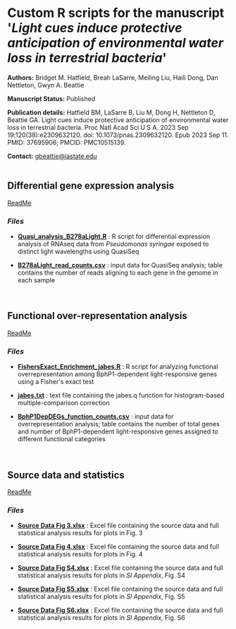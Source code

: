 # Custom R scripts for the manuscript '*Light cues induce protective anticipation of environmental water loss in terrestrial bacteria*'

**Authors:** Bridget M. Hatfield, Breah LaSarre, Meiling Liu, Haili Dong, Dan Nettleton, Gwyn A. Beattie

**Manuscript Status:** Published

**Publication details:** Hatfield BM, LaSarre B, Liu M, Dong H, Nettleton D, Beattie GA. Light cues induce protective anticipation of environmental water loss in terrestrial bacteria. Proc Natl Acad Sci U S A. 2023 Sep 19;120(38):e2309632120. doi: 10.1073/pnas.2309632120. Epub 2023 Sep 11. PMID: 37695906; PMCID: PMC10515139.

**Contact:** gbeattie@iastate.edu  
<br /> 


## Differential gene expression analysis

[ReadMe](DifferentialExpression/)

### *Files*

* __[Quasi_analysis_B278aLight.R](DifferentialExpression/Quasi_analysis_B278aLight.R)__ : R script for differential expression analysis of RNAseq data from *Pseudomonas syringae* exposed to distinct light wavelengths using QuasiSeq 

* __[B278aLight_read_counts.csv](DifferentialExpression/B278aLight_read_counts.csv)__ : input data for QuasiSeq analysis; table contains the number of reads aligning to each gene in the genome in each sample  
<br /> 

## Functional over-representation analysis

[ReadMe](OverRepresentation/)

### *Files*

* __[FishersExact_Enrichment_jabes.R](OverRepresentation/FishersExact_Enrichment_jabes.R)__ : R script for analyzing functional overrepresentation among BphP1-dependent light-responsive genes using a Fisher's exact test

* __[jabes.txt](OverRepresentation/jabes.txt)__ : text file containing the jabes.q function for histogram-based multiple-comparison correction

* __[BphP1DepDEGs_function_counts.csv](OverRepresentation/BphP1DepDEGs_function_counts.csv)__ : input data for overrepresentation analysis; table contains the number of total genes and number of BphP1-dependent light-responsive genes assigned to different functional categories  
<br />

## Source data and statistics

[ReadMe](SourceData/)

### *Files*

* __[Source Data Fig 3.xlsx](SourceData/Source%20Data%20Fig%203.xlsx)__ : Excel file containing the source data and full statistical analysis results for plots in Fig. 3

* __[Source Data Fig 4.xlsx](SourceData/Source%20Data%20Fig%204.xlsx)__ : Excel file containing the source data and full statistical analysis results for plots in Fig. 4

* __[Source Data Fig S4.xlsx](SourceData/Source%20Data%20Fig%20S4.xlsx)__ : Excel file containing the source data and full statistical analysis results for plots in *SI Appendix*, Fig. S4

* __[Source Data Fig S5.xlsx](SourceData/Source%20Data%20Fig%20S5.xlsx)__ : Excel file containing the source data and full statistical analysis results for plots in *SI Appendix*, Fig. S5

* __[Source Data Fig S6.xlsx](SourceData/Source%20Data%20Fig%20S6.xlsx)__ : Excel file containing the source data and full statistical analysis results for plots in *SI Appendix*, Fig. S6
